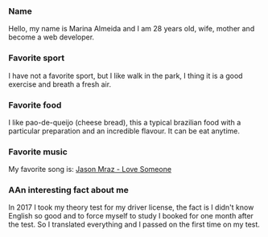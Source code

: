 ### Name

Hello, my name is Marina Almeida and I am 28 years old, wife, mother and become a web developer.

### Favorite sport

I have not a favorite sport, but I like walk in the park, I thing it is a good exercise and breath a fresh air.

### Favorite food

I like pao-de-queijo (cheese bread), this a typical brazilian food with a particular preparation and an incredible flavour. It can be eat anytime.

### Favorite music

My favorite song is: [Jason Mraz - Love Someone](https://www.youtube.com/watch?v=J74Y6kDDTkM)

### AAn interesting fact about me

In 2017 I took my theory test for my driver license, the fact is I didn't know English so good and to force myself to study I booked for one month after the test. So I translated everything and I passed on the first time on my test.
